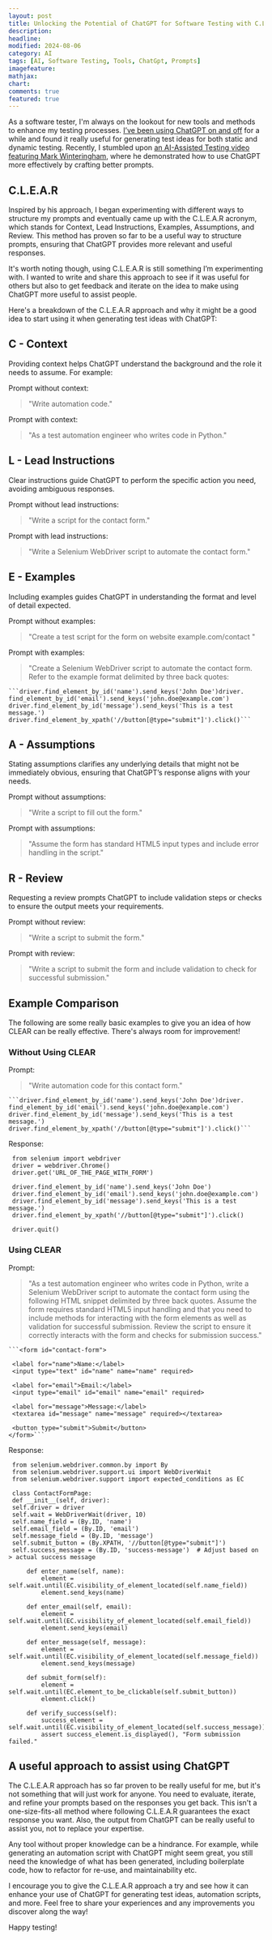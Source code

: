 ```yaml
---
layout: post
title: Unlocking the Potential of ChatGPT for Software Testing with C.L.E.A.R Prompts
description:
headline:
modified: 2024-08-06
category: AI
tags: [AI, Software Testing, Tools, ChatGpt, Prompts]
imagefeature:
mathjax:
chart:
comments: true
featured: true
---
```


As a software tester, I'm always on the lookout for new tools and methods to enhance my testing processes. [I’ve been using ChatGPT on and off](https://vivrichards.co.uk/ai/using-chatgpt-to-assist-testing) for a while and found it really useful for generating test ideas for both static and dynamic testing. Recently, I stumbled upon [an AI-Assisted Testing video featuring Mark Winteringham](https://youtu.be/ozqffT6ZF24?feature=shared), where he demonstrated how to use ChatGPT more effectively by crafting better prompts.

## C.L.E.A.R  

Inspired by his approach, I began experimenting with different ways to structure my prompts and eventually came up with the C.L.E.A.R acronym, which stands for Context, Lead Instructions, Examples, Assumptions, and Review. This method has proven so far to be a useful way to structure prompts, ensuring that ChatGPT provides more relevant and useful responses.

It's worth noting though, using C.L.E.A.R is still something I’m experimenting with. I wanted to write and share this approach to see if it was useful for others but also to get feedback and iterate on the idea to make using ChatGPT more useful to assist people.

Here's a breakdown of the C.L.E.A.R approach and why it might be a good idea to start using it when generating test ideas with ChatGPT:

## C - Context
Providing context helps ChatGPT understand the background and the role it needs to assume. For example:

Prompt without context:
> "Write automation code."

Prompt with context:
> "As a test automation engineer who writes code in Python."

## L - Lead Instructions
Clear instructions guide ChatGPT to perform the specific action you need, avoiding ambiguous responses.

Prompt without lead instructions:
> "Write a script for the contact form."

Prompt with lead instructions:
> "Write a Selenium WebDriver script to automate the contact form."

## E - Examples
Including examples guides ChatGPT in understanding the format and level of detail expected.

Prompt without examples:
> "Create a test script for the form on website example.com/contact "

Prompt with examples:
> "Create a Selenium WebDriver script to automate the contact form. Refer to the example format delimited by three back quotes:
 ```
 ```driver.find_element_by_id('name').send_keys('John Doe')driver.
 find_element_by_id('email').send_keys('john.doe@example.com')
 driver.find_element_by_id('message').send_keys('This is a test message.')
 driver.find_element_by_xpath('//button[@type="submit"]').click()```
 ```

## A - Assumptions
Stating assumptions clarifies any underlying details that might not be immediately obvious, ensuring that ChatGPT’s response aligns with your needs.

Prompt without assumptions:
> "Write a script to fill out the form."

Prompt with assumptions:
> "Assume the form has standard HTML5 input types and include error handling in the script."

## R - Review
Requesting a review prompts ChatGPT to include validation steps or checks to ensure the output meets your requirements.

Prompt without review:
> "Write a script to submit the form."

Prompt with review:
> "Write a script to submit the form and include validation to check for successful submission."

## Example Comparison
The following are some really basic examples to give you an idea of how CLEAR can be really effective. There's always room for improvement!

### Without Using CLEAR
Prompt:
> "Write automation code for this contact form."
 ```
 ```driver.find_element_by_id('name').send_keys('John Doe')driver.
 find_element_by_id('email').send_keys('john.doe@example.com')
 driver.find_element_by_id('message').send_keys('This is a test message.')
 driver.find_element_by_xpath('//button[@type="submit"]').click()```
```

Response:
```
 from selenium import webdriver
 driver = webdriver.Chrome()
 driver.get('URL_OF_THE_PAGE_WITH_FORM')

 driver.find_element_by_id('name').send_keys('John Doe')
 driver.find_element_by_id('email').send_keys('john.doe@example.com')
 driver.find_element_by_id('message').send_keys('This is a test message.')
 driver.find_element_by_xpath('//button[@type="submit"]').click()

 driver.quit()
```

### Using CLEAR

Prompt:
>"As a test automation engineer who writes code in Python, write a Selenium WebDriver script to automate the contact form using the following HTML snippet delimited by three back quotes. Assume the form requires standard HTML5 input handling and that you need to include methods for interacting with the form elements as well as validation for successful submission. Review the script to ensure it correctly interacts with the form and checks for submission success."
> 

    ```<form id="contact-form">
 
     <label for="name">Name:</label>
     <input type="text" id="name" name="name" required>

     <label for="email">Email:</label>
     <input type="email" id="email" name="email" required>

     <label for="message">Message:</label>
     <textarea id="message" name="message" required></textarea>

     <button type="submit">Submit</button>
    </form>```


Response:
```
 from selenium.webdriver.common.by import By
 from selenium.webdriver.support.ui import WebDriverWait
 from selenium.webdriver.support import expected_conditions as EC

 class ContactFormPage:
 def __init__(self, driver):
 self.driver = driver
 self.wait = WebDriverWait(driver, 10)
 self.name_field = (By.ID, 'name')
 self.email_field = (By.ID, 'email')
 self.message_field = (By.ID, 'message')
 self.submit_button = (By.XPATH, '//button[@type="submit"]')
 self.success_message = (By.ID, 'success-message')  # Adjust based on > actual success message

     def enter_name(self, name):
         element = self.wait.until(EC.visibility_of_element_located(self.name_field))
         element.send_keys(name)

     def enter_email(self, email):
         element = self.wait.until(EC.visibility_of_element_located(self.email_field))
         element.send_keys(email)

     def enter_message(self, message):
         element = self.wait.until(EC.visibility_of_element_located(self.message_field))
         element.send_keys(message)

     def submit_form(self):
         element = self.wait.until(EC.element_to_be_clickable(self.submit_button))
         element.click()

     def verify_success(self):
         success_element = self.wait.until(EC.visibility_of_element_located(self.success_message))
         assert success_element.is_displayed(), "Form submission failed."
```



## A useful approach to assist using ChatGPT

The C.L.E.A.R approach has so far proven to be really useful for me, but it's not something that will just work for anyone. You need to evaluate, iterate, and refine your prompts based on the responses you get back. This isn't a one-size-fits-all method where following C.L.E.A.R guarantees the exact response you want. Also, the output from ChatGPT can be really useful to assist you, not to replace your expertise.

Any tool without proper knowledge can be a hindrance. For example, while generating an automation script with ChatGPT might seem great, you still need the knowledge of what has been generated, including boilerplate code, how to refactor for re-use, and maintainability etc.

I encourage you to give the C.L.E.A.R approach a try and see how it can enhance your use of ChatGPT for generating test ideas, automation scripts, and more. Feel free to share your experiences and any improvements you discover along the way!

Happy testing!
